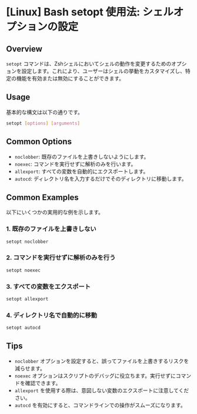 # [Linux] Bash setopt 使用法: シェルオプションの設定

## Overview
`setopt` コマンドは、Zshシェルにおいてシェルの動作を変更するためのオプションを設定します。これにより、ユーザーはシェルの挙動をカスタマイズし、特定の機能を有効または無効にすることができます。

## Usage
基本的な構文は以下の通りです。

```bash
setopt [options] [arguments]
```

## Common Options
- `noclobber`: 既存のファイルを上書きしないようにします。
- `noexec`: コマンドを実行せずに解析のみを行います。
- `allexport`: すべての変数を自動的にエクスポートします。
- `autocd`: ディレクトリ名を入力するだけでそのディレクトリに移動します。

## Common Examples
以下にいくつかの実用的な例を示します。

### 1. 既存のファイルを上書きしない
```bash
setopt noclobber
```

### 2. コマンドを実行せずに解析のみを行う
```bash
setopt noexec
```

### 3. すべての変数をエクスポート
```bash
setopt allexport
```

### 4. ディレクトリ名で自動的に移動
```bash
setopt autocd
```

## Tips
- `noclobber` オプションを設定すると、誤ってファイルを上書きするリスクを減らせます。
- `noexec` オプションはスクリプトのデバッグに役立ちます。実行せずにコマンドを確認できます。
- `allexport` を使用する際は、意図しない変数のエクスポートに注意してください。
- `autocd` を有効にすると、コマンドラインでの操作がスムーズになります。